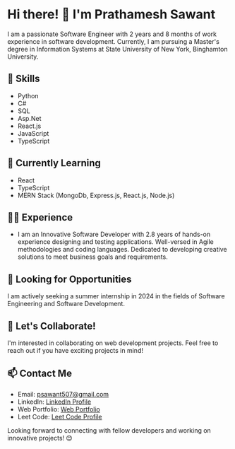 
# Hi there! 👋 I'm Prathamesh Sawant

I am a passionate Software Engineer with 2 years and 8 months of work experience in software development. Currently, I am pursuing a Master's degree in Information Systems at State University of New York, Binghamton University.

## 🚀 Skills
- Python
- C#
- SQL
- Asp.Net
- React.js
- JavaScript
- TypeScript

## 🌱 Currently Learning
- React
- TypeScript
- MERN Stack (MongoDb, Express.js, React.js, Node.js)

## 👨‍💻 Experience
- I am an Innovative Software Developer with 2.8 years of hands-on experience designing and testing applications. Well-versed in Agile methodologies and coding languages. Dedicated to developing creative solutions to meet business goals and requirements.

## 💼 Looking for Opportunities
I am actively seeking a summer internship in 2024 in the fields of Software Engineering and Software Development.

## 🤝 Let's Collaborate!
I'm interested in collaborating on web development projects. Feel free to reach out if you have exciting projects in mind!

## 📫 Contact Me
- Email: [psawant507@gmail.com](mailto:psawant507@gmail.com)
- LinkedIn: [LinkedIn Profile](https://www.linkedin.com/in/p-s-s-s/)
- Web Portfolio: [Web Portfolio](https://pss-0501.github.io/)
- Leet Code: [Leet Code Profile](https://leetcode.com/KingCoder0501/)

Looking forward to connecting with fellow developers and working on innovative projects! 😊


<!---
pss-0501/pss-0501 is a ✨ special ✨ repository because its `README.md` (this file) appears on your GitHub profile.
You can click the Preview link to take a look at your changes.
--->
